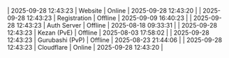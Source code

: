 | 2025-09-28 12:43:23 | Website | Online | 2025-09-28 12:43:20 |
| 2025-09-28 12:43:23 | Registration | Offline | 2025-09-09 16:40:23 |
| 2025-09-28 12:43:23 | Auth Server | Offline | 2025-08-18 09:33:31 |
| 2025-09-28 12:43:23 | Kezan (PvE) | Offline | 2025-08-03 17:58:02 |
| 2025-09-28 12:43:23 | Gurubashi (PvP) | Offline | 2025-08-23 21:44:06 |
| 2025-09-28 12:43:23 | Cloudflare | Online | 2025-09-28 12:43:20 |
